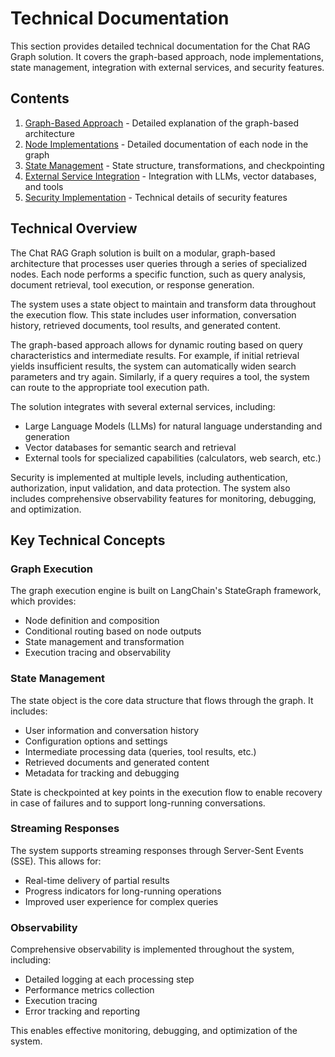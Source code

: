 # Technical Documentation

This section provides detailed technical documentation for the Chat RAG Graph solution. It covers the graph-based approach, node implementations, state management, integration with external services, and security features.

## Contents

1. [Graph-Based Approach](./graph-approach.md) - Detailed explanation of the graph-based architecture
2. [Node Implementations](./node-implementations.md) - Detailed documentation of each node in the graph
3. [State Management](./state-management.md) - State structure, transformations, and checkpointing
4. [External Service Integration](./external-services.md) - Integration with LLMs, vector databases, and tools
5. [Security Implementation](./security-implementation.md) - Technical details of security features

## Technical Overview

The Chat RAG Graph solution is built on a modular, graph-based architecture that processes user queries through a series of specialized nodes. Each node performs a specific function, such as query analysis, document retrieval, tool execution, or response generation.

The system uses a state object to maintain and transform data throughout the execution flow. This state includes user information, conversation history, retrieved documents, tool results, and generated content.

The graph-based approach allows for dynamic routing based on query characteristics and intermediate results. For example, if initial retrieval yields insufficient results, the system can automatically widen search parameters and try again. Similarly, if a query requires a tool, the system can route to the appropriate tool execution path.

The solution integrates with several external services, including:

- Large Language Models (LLMs) for natural language understanding and generation
- Vector databases for semantic search and retrieval
- External tools for specialized capabilities (calculators, web search, etc.)

Security is implemented at multiple levels, including authentication, authorization, input validation, and data protection. The system also includes comprehensive observability features for monitoring, debugging, and optimization.

## Key Technical Concepts

### Graph Execution

The graph execution engine is built on LangChain's StateGraph framework, which provides:

- Node definition and composition
- Conditional routing based on node outputs
- State management and transformation
- Execution tracing and observability

### State Management

The state object is the core data structure that flows through the graph. It includes:

- User information and conversation history
- Configuration options and settings
- Intermediate processing data (queries, tool results, etc.)
- Retrieved documents and generated content
- Metadata for tracking and debugging

State is checkpointed at key points in the execution flow to enable recovery in case of failures and to support long-running conversations.

### Streaming Responses

The system supports streaming responses through Server-Sent Events (SSE). This allows for:

- Real-time delivery of partial results
- Progress indicators for long-running operations
- Improved user experience for complex queries

### Observability

Comprehensive observability is implemented throughout the system, including:

- Detailed logging at each processing step
- Performance metrics collection
- Execution tracing
- Error tracking and reporting

This enables effective monitoring, debugging, and optimization of the system.